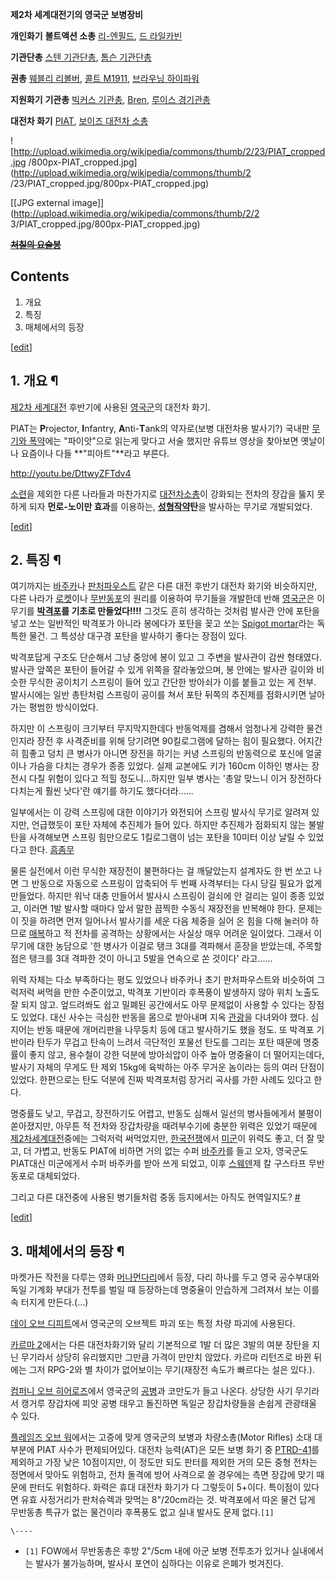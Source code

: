 **제2차 세계대전기의 영국군 보병장비**

**개인화기**
**볼트액션 소총**
[리-엔필드](%EB%A6%AC-%EC%97%94%ED%95%84%EB%93%9C.md), [드 라일카빈](%EB%93%9C%20%EB%9D%BC%EC%9D%BC%20%EC%B9%B4%EB%B9%88.md)

**기관단총**
[스텐 기관단총](%EC%8A%A4%ED%85%90%20%EA%B8%B0%EA%B4%80%EB%8B%A8%EC%B4%9D.md),
[톰슨 기관단총](%ED%86%B0%EC%8A%A8%20%EA%B8%B0%EA%B4%80%EB%8B%A8%EC%B4%9D.md)

**권총**
[웨블리 리볼버](%EC%9B%A8%EB%B8%94%EB%A6%AC%20%EB%A6%AC%EB%B3%BC%EB%B2%84.md),
[콜트 M1911](%EC%BD%9C%ED%8A%B8%20M1911.md), [브라우닝 하이파워](%EB%B8%8C%EB%9D%BC%EC%9A%B0%EB%8B%9D%20%ED%95%98%EC%9D%B4%ED%8C%8C%EC%9B%8C.md)

**지원화기**
**기관총**
[빅커스 기관총](%EB%B9%85%EC%BB%A4%EC%8A%A4%20%EA%B8%B0%EA%B4%80%EC%B4%9D.md),
[Bren](Bren.md), [루이스 경기관총](%EB%A3%A8%EC%9D%B4%EC%8A%A4%20%EA%B2%BD%EA%B8%B0%EA%B4%80%EC%B4%9D.md)

**대전차 화기**
[PIAT](PIAT.md), [보이즈 대전차 소총](%EB%B3%B4%EC%9D%B4%EC%A6%88%20%EB%8C%80%EC%A0%84%EC%B0%A8%20%EC%86%8C%EC%B4%9D.md)

  

![http://upload.wikimedia.org/wikipedia/commons/thumb/2/23/PIAT_cropped.jpg
/800px-PIAT_cropped.jpg](http://upload.wikimedia.org/wikipedia/commons/thumb/2
/23/PIAT_cropped.jpg/800px-PIAT_cropped.jpg)

[[JPG external image]](http://upload.wikimedia.org/wikipedia/commons/thumb/2/2
3/PIAT_cropped.jpg/800px-PIAT_cropped.jpg)

  
**<del>[처칠의 요술봉](RPG-7.md)</del>**

## Contents

    

1. 개요 
2. 특징 
3. 매체에서의 등장 

[[edit](http://rigvedawiki.net/r1/wiki.php/PIAT?action=edit&section=1)]

## 1. 개요 ¶

[제2차 세계대전](%EC%A0%9C2%EC%B0%A8%20%EC%84%B8%EA%B3%84%EB%8C%80%EC%A0%84.md)
후반기에 사용된 [영국군](%EC%98%81%EA%B5%AD%EA%B5%B0.md)의 대전차 화기.

  

PIAT는 **P**rojector, **I**nfantry, **A**nti-**T**ank의 약자로(보병 대전차용 발사기?) 국내판
[무기와 폭약](%EB%AC%B4%EA%B8%B0%EC%99%80%20%ED%8F%AD%EC%95%BD.md)에는 "파이앗"으로 읽는게
맞다고 서술 했지만 유튜브 영상을 찾아보면 옛날이나 요즘이나 다들 **"피아트"**라고 부른다.

  

<http://youtu.be/DttwyZFTdv4>

  

[소련](%EC%86%8C%EB%A0%A8.md)을 제외한 다른 나라들과 마찬가지로 [대전차소총](%EB%8C%80%EC%A0%84%EC%B0%A8%20%EC%86%8C%EC%B4%9D.md)이 강화되는 전차의 장갑을 뚫지
못하게 되자 **먼로-노이만 효과**를 이용하는,
**[성형작약](%EC%84%B1%ED%98%95%EC%9E%91%EC%95%BD.md)탄**을 발사하는 무기로 개발되었다.

  

[[edit](http://rigvedawiki.net/r1/wiki.php/PIAT?action=edit&section=2)]

## 2. 특징 ¶

여기까지는 [바주카](%EB%B0%94%EC%A3%BC%EC%B9%B4.md)나
[판처파우스트](%ED%8C%90%EC%B2%98%ED%8C%8C%EC%9A%B0%EC%8A%A4%ED%8A%B8.md) 같은 다른
대전 후반기 대전차 화기와 비슷하지만, 다른 나라가 [로켓](%EB%A1%9C%EC%BC%93.md)이나
[무반동포](%EB%AC%B4%EB%B0%98%EB%8F%99%ED%8F%AC.md)의 원리를 이용하여 무기들을 개발한데 반해
[영국군](%EC%98%81%EA%B5%AD%EA%B5%B0.md)은 이 무기를
**[박격포](%EB%B0%95%EA%B2%A9%ED%8F%AC.md)를 기초로 만들었다!!!!** 그것도 흔히 생각하는 것처럼 발사관
안에 포탄을 넣고 쏘는 일반적인 박격포가 아니라 봉에다가 포탄을 꽂고 쏘는 [Spigot
mortar](http://glob.egloos.com/2349240)라는 독특한 물건. 그 특성상 대구경 포탄을 발사하기 좋다는 장점이
있다.

  

박격포답게 구조도 단순해서 그냥 중앙에 봉이 있고 그 주변을 발사관이 감싼 형태였다. 발사관 앞쪽은 포탄이 들어갈 수 있게 위쪽을
잘라놓았으며, 봉 안에는 발사관 길이와 비슷한 무식한 공이치기 스프링이 들어 있고 간단한 방아쇠가 이를 붙들고 있는 게 전부. 발사시에는
일반 총탄처럼 스프링이 공이를 쳐서 포탄 뒤쪽의 추진제를 점화시키면 날아가는 평범한 방식이었다.

  

하지만 이 스프링이 크기부터 무지막지한데다 반동억제를 겸해서 엄청나게 강력한 물건인지라 장전 후 사격준비를 위해 당기려면 90킬로그램에
달하는 힘이 필요했다. 어지간히 힘좋고 덩치 큰 병사가 아니면 장전을 하기는 커녕 스프링의 반동력으로 포신에 얼굴이나 가슴을 다치는 경우가
종종 있었다. 실제 교본에도 키가 160cm 이하인 병사는 장전시 다칠 위험이 있다고 적힐 정도니...하지만 일부 병사는 '총알 맞느니 이거
장전하다 다치는게 훨씬 낫다'란 얘기를 하기도 했다더라......

  

일부에서는 이 강력 스프링에 대한 이야기가 와전되어 스프링 발사식 무기로 알려져 있지만, 언급했듯이 포탄 자체에 추진제가 들어 있다. 하지만
추진제가 점화되지 않는 불발탄을 사격해보면 스프링 힘만으로도 1킬로그램이 넘는 포탄을 10미터 이상 날릴 수 있었다고 한다.
[흠좀무](%ED%9D%A0%EC%A2%80%EB%AC%B4.md)

  

물론 실전에서 이런 무식한 재장전이 불편하다는 걸 깨달았는지 설계자도 한 번 쏘고 나면 그 반동으로 자동으로 스프링이 압축되어 두 번째
사격부터는 다시 당길 필요가 없게 만들었다. 하지만 워낙 대충 만들어서 발사시 스프링이 걸쇠에 안 걸리는 일이 종종 있었고, 이러면 1발
발사할 때마다 앞서 말한 끔찍한 수동식 재장전을 반복해야 한다. 문제는 이 짓을 하려면 먼저 일어나서 발사기를 세운 다음 체중을 실어 온
힘을 다해 눌러야 하므로 [매복](%EB%A7%A4%EB%B3%B5.md)하고 적 전차를 공격하는 상황에서는 사실상 매우 어려운
일이었다. 그래서 이 무기에 대한 농담으로 '한 병사가 이걸로 탱크 3대를 격파해서 훈장을 받았는데, 주목할 점은 탱크를 3대 격파한 것이
아니고 5발을 연속으로 쏜 것이다' 라고......

  

위력 자체는 다소 부족하다는 평도 있었으나 바주카나 초기 판처파우스트와 비슷하여 그럭저럭 써먹을 만한 수준이었고, 박격포 기반이라 후폭풍이
발생하지 않아 위치 노출도 잘 되지 않고. 엎드려쏴도 쉽고 밀폐된 공간에서도 아무 문제없이 사용할 수 있다는 장점도 있었다. 대신 사수는
극심한 반동을 몸으로 받아내며 지옥 [관광](%EA%B4%80%EA%B4%91.md)을 다녀와야 했다. 심지어는 반동 때문에 개머리판을
나무둥치 등에 대고 발사하기도 했을 정도. 또 박격포 기반이라 탄두가 무겁고 탄속이 느려서 극단적인 포물선 탄도를 그리는 포탄 때문에
명중률이 좋지 않고, 용수철이 강한 덕분에 방아쇠압이 아주 높아 명중율이 더 떨어지는데다, 발사기 자체의 무게도 탄 제외 15kg에 육박하는
아주 무거운 놈이라는 등의 여러 단점이 있었다. 한편으로는 탄도 덕분에 진짜 박격포처럼 장거리 곡사를 가한 사례도 있다고 한다.

  

명중률도 낮고, 무겁고, 장전하기도 어렵고, 반동도 심해서 일선의 병사들에게서 불평이 쏟아졌지만, 아무튼 적 전차와 장갑차량을 때려부수기에
충분한 위력은 있었기 때문에 [제2차세계대전](%EC%A0%9C2%EC%B0%A8%20%EC%84%B8%EA%B3%84%EB%8C%80%EC%A0%84.md)중에는
그럭저럭 써먹었지만, [한국전쟁](%ED%95%9C%EA%B5%AD%EC%A0%84%EC%9F%81.md)에서
[미군](%EB%AF%B8%EA%B5%B0.md)이 위력도 좋고, 더 잘 맞고, 더 가볍고, 반동도 PIAT에 비하면 거의 없는 수퍼
[바주카](%EB%B0%94%EC%A3%BC%EC%B9%B4.md)를 들고 오자, 영국군도 PIAT대신 미군에게서 수퍼 바주카를 받아
쓰게 되었고, 이후 [스웨덴](%EC%8A%A4%EC%9B%A8%EB%8D%B4.md)제 칼 구스타프 무반동포로 대체되었다.

  

그리고 다른 대전중에 사용된 병기들처럼 중동 등지에서는 아직도 현역일지도?
[#](http://gall.dcinside.com/arm/65041)

  

[[edit](http://rigvedawiki.net/r1/wiki.php/PIAT?action=edit&section=3)]

## 3. 매체에서의 등장 ¶

마켓가든 작전을 다루는 영화 [머나먼다리](%EB%A8%B8%EB%82%98%EB%A8%BC%20%EB%8B%A4%EB%A6%AC.md)에서 등장, 다리 하나를 두고 영국
공수부대와 독일 기계화 부대가 전투를 벌일 때 등장하는데 명중율이 안습하게 그려져서 보는 이를 속 터지게 만든다.(...)

  

[데이 오브 디피트](%EB%8D%B0%EC%9D%B4%20%EC%98%A4%EB%B8%8C%20%EB%94%94%ED%94%BC%ED%8A%B8.md)에서 영국군의 오브젝트 파괴 또는 특정 차량 파괴에 사용된다.

  

[카르마 2](%EC%B9%B4%EB%A5%B4%EB%A7%88%28FPS%29.md)에서는 다른 대전차화기와 달리 기본적으로 1발 더
많은 3발의 여분 장탄을 지닌 무기라서 상당히 유리했지만 그만큼 가격이 만만치 않았다. 카르마 리턴즈로 바뀐 뒤에는 그저 RPG-2와 별
차이가 없어보이는 무기(재장전 속도가 빠르다는 설은 있다.).

  

[컴퍼니 오브 히어로즈](%EC%BB%B4%ED%8D%BC%EB%8B%88%20%EC%98%A4%EB%B8%8C%20%ED%9E%88%EC%96%B4%EB%A1%9C%EC%A6%88.md)에서 영국군의 [공병](%EA%B3%B5%EB%B3%91.md)과 코만도가 들고
나온다. 상당한 사기 무기라서 캥거루 장갑차에 피앗 공병 태우고 돌진하면 독일군 장갑차량들을 손쉽게 관광태울 수 있다.

  

[플레임즈 오브 워](%ED%94%8C%EB%A0%88%EC%9E%84%EC%A6%88%20%EC%98%A4%EB%B8%8C%20%EC%9B%8C.md)에서는 고증에 맞게 영국군의 보병과 차량소총(Motor Rifles) 소대 대부분에 PIAT 사수가 편제되어있다. 대전차
능력(AT)은 모든 보병 화기 중 [PTRD-41](PTRD-41.md)를 제외하고 가장 낮은 10점이지만, 이 정도만 되도 판터를
제외한 거의 모든 중형 전차는 정면에서 맞아도 위험하고, 전차 돌격에 방어 사격으로 쏠 경우에는 측면 장갑에 맞기 때문에 판터도 위험하다.
화력은 휴대 대전차 화기가 다 그렇듯이 5+이다. 특이점이 있다면 유효 사정거리가 판처슈렉과 맞먹는 8"/20cm라는 것. 박격포에서 따온
물건 답게 무반동총 특규가 없는 물건이라 후폭풍도 없고 실내 발사도 문제 없다.`[1]`

`\----`

  * `[1]` FOW에서 무반동총은 후방 2"/5cm 내에 아군 보병 전투조가 있거나 실내에서는 발사가 불가능하며, 발사시 포연이 심하다는 이유로 은폐가 벗겨진다.

